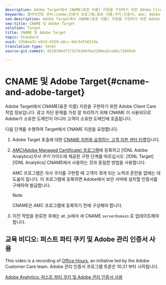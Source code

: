 ```yaml
---
description: Adobe Target에서 CNAME(표준 이름) 지원을 구현하기 위한 Adobe Client Care 작업 정보입니다.
keywords: 클라이언트 관리;cname;인증서 프로그램;표준 이름;쿠키;인증서; amc; Adobe 관리 인증서
seo-description: Adobe Target에서 CNAME(표준 이름) 지원을 구현하기 위한 Adobe Client Care 작업 정보입니다.
seo-title: CNAME 및 Adobe Target
solution: Target
title: CNAME 및 Adobe Target
topic: Standard
uuid: 3fb0ea31-e91d-4359-a8cc-64c547e6314e
translation-type: tm+mt
source-git-commit: d21838bdf17327b394f6e3106ea5ce4bc72605e6

---
```



# CNAME 및 Adobe Target{#cname-and-adobe-target}

Adobe Target에서 CNAME(표준 이름) 지원을 구현하기 위한 Adobe Client Care 작업 정보입니다. 광고 차단 문제를 가장 잘 처리하기 위해 CNAME 이 사용되므로 Adobe가 소유한 도메인이 아니라 고객이 소유한 도메인에 호출됩니다.

다음 단계를 수행하여 Target에서 CNAME 지원을 요청합니다.

1. Adobe Target 호출에 대한 [CNAME 지원을 요청하는 고객 지원 센터 티켓](../../cmp-resources-and-contact-information.md#reference_ACA3391A00EF467B87930A450050077C)입니다.
1. [AMC(Adobe Managed Certificate) 프로그램](https://marketing.adobe.com/resources/help/en_US/whitepapers/first_party_cookies/adobe_managed_cert_pgm.html)에 등록하고 [!DNL Adobe Analytics]*자사 쿠키* 가이드에 제공된 구현 단계를 따르십시오. [!DNL Target][!DNL Analytics] CNAME에서 사용하는 것과 동일한 방법을 사용합니다.

   AMC 프로그램은 자사 쿠키를 구현할 때 고객이 겪게 되는 노력과 혼란을 없애는 데 도움이 됩니다. 이 프로그램에 등록하면 Adobe에서 보안 서버에 설치할 인증서를 구매하여 발급합니다.

   >[!NOTE]
   >
   >CNAME은 AMC 프로그램에 등록하기 전에 구성해야 합니다.

1. 이전 작업을 완료한 후에는 at. js에서 새 CNAME `serverDomain` 로 업데이트해야 합니다.

## 교육 비디오: 퍼스트 파티 쿠키 및 Adobe 관리 인증서 사용

This video is a recording of [Office Hours](/help/cmp-resources-and-contact-information.md#concept_58EA30379D3B48C4848BA2A8C464A5B7), an initiative led by the Adobe Customer Care team. Adobe 관리 인증서 프로그램 토론은 10:21 부터 시작됩니다.

[Adobe Analytics: 퍼스트 파티 쿠키 및 Adobe 관리 인증서 사용](https://helpx.adobe.com/customer-care-office-hours/analytics/first-party-cookies-adobe-managed-certificates.html)
